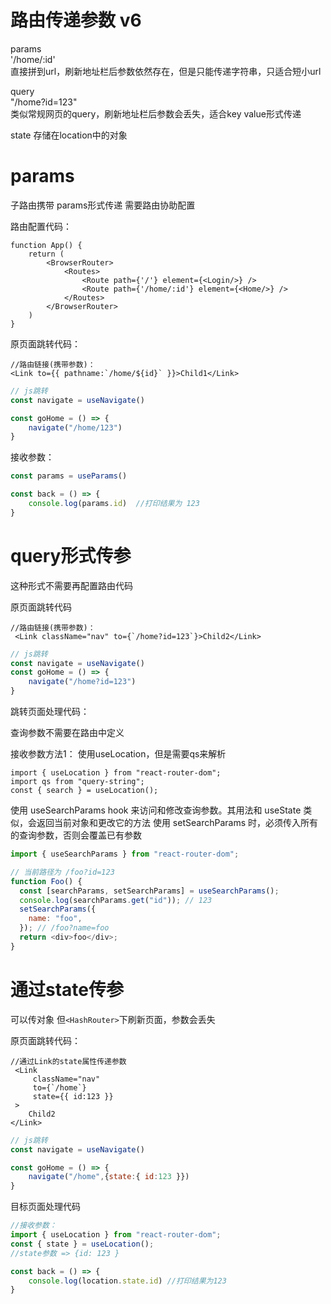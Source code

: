 

# 路由传递参数 v6

params   
 '/home/:id'   
 直接拼到url，刷新地址栏后参数依然存在，但是只能传递字符串，只适合短小url
 
query      
"/home?id=123"   
类似常规网页的query，刷新地址栏后参数会丢失，适合key value形式传递

state
存储在location中的对象


# params
子路由携带 params形式传递 需要路由协助配置

路由配置代码：
```
function App() {
    return (
        <BrowserRouter>
            <Routes>
                <Route path={'/'} element={<Login/>} />
                <Route path={'/home/:id'} element={<Home/>} />
            </Routes>
        </BrowserRouter>
    )
}
```

原页面跳转代码：
```
//路由链接(携带参数)：
<Link to={{ pathname:`/home/${id}` }}>Child1</Link>
```

```js
// js跳转
const navigate = useNavigate()

const goHome = () => {
    navigate("/home/123")
}

```

接收参数：
```js
const params = useParams()

const back = () => {
    console.log(params.id)  //打印结果为 123
}

```



# query形式传参

这种形式不需要再配置路由代码

原页面跳转代码
```
//路由链接(携带参数)：
 <Link className="nav" to={`/home?id=123`}>Child2</Link>
```

```js
// js跳转
const navigate = useNavigate()
const goHome = () => {
    navigate("/home?id=123")
}
```

跳转页面处理代码：

查询参数不需要在路由中定义

接收参数方法1：
使用useLocation，但是需要qs来解析
```
import { useLocation } from "react-router-dom";
import qs from "query-string";
const { search } = useLocation();

```

使用 useSearchParams hook 来访问和修改查询参数。其用法和 useState 类似，会返回当前对象和更改它的方法
使用 setSearchParams 时，必须传入所有的查询参数，否则会覆盖已有参数
```js
import { useSearchParams } from "react-router-dom";

// 当前路径为 /foo?id=123
function Foo() {
  const [searchParams, setSearchParams] = useSearchParams();
  console.log(searchParams.get("id")); // 123
  setSearchParams({
    name: "foo",
  }); // /foo?name=foo
  return <div>foo</div>;
}
```



# 通过state传参
可以传对象
但`<HashRouter>`下刷新页面，参数会丢失

原页面跳转代码：
```
//通过Link的state属性传递参数
 <Link
     className="nav"
     to={`/home`}
     state={{ id:123 }} 
 >
    Child2
</Link>
```

```js
// js跳转
const navigate = useNavigate()

const goHome = () => {
    navigate("/home",{state:{ id:123 }})
}
```

目标页面处理代码
```js
//接收参数：
import { useLocation } from "react-router-dom";
const { state } = useLocation();
//state参数 => {id: 123 }

const back = () => {
    console.log(location.state.id) //打印结果为123
}
```